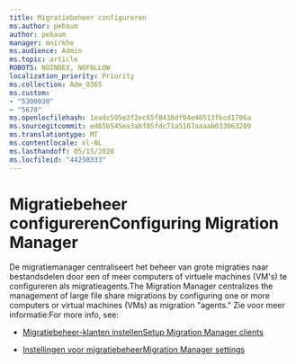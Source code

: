 ```yaml
---
title: Migratiebeheer configureren
ms.author: pebaum
author: pebaum
manager: mnirkhe
ms.audience: Admin
ms.topic: article
ROBOTS: NOINDEX, NOFOLLOW
localization_priority: Priority
ms.collection: Adm_O365
ms.custom:
- "5300030"
- "5670"
ms.openlocfilehash: 1eadc595e3f2ec65f8438df04e48513fbcd1706a
ms.sourcegitcommit: ed65b545ea3abf05fdc71a5167aaaab033063209
ms.translationtype: MT
ms.contentlocale: nl-NL
ms.lasthandoff: 05/15/2020
ms.locfileid: "44250333"
---
```

# <a name="configuring-migration-manager"></a><span data-ttu-id="6e023-102">Migratiebeheer configureren</span><span class="sxs-lookup"><span data-stu-id="6e023-102">Configuring Migration Manager</span></span>

<span data-ttu-id="6e023-103">De migratiemanager centraliseert het beheer van grote migraties naar bestandsdelen door een of meer computers of virtuele machines (VM's) te configureren als migratieagents.</span><span class="sxs-lookup"><span data-stu-id="6e023-103">The Migration Manager centralizes the management of large file share migrations by configuring one or more computers or virtual machines (VMs) as migration "agents."</span></span> <span data-ttu-id="6e023-104">Zie voor meer informatie:</span><span class="sxs-lookup"><span data-stu-id="6e023-104">For more info, see:</span></span>

- [<span data-ttu-id="6e023-105">Migratiebeheer-klanten instellen</span><span class="sxs-lookup"><span data-stu-id="6e023-105">Setup Migration Manager clients</span></span>](https://docs.microsoft.com/sharepointmigration/mm-setup-clients)

- [<span data-ttu-id="6e023-106">Instellingen voor migratiebeheer</span><span class="sxs-lookup"><span data-stu-id="6e023-106">Migration Manager settings</span></span>](https://docs.microsoft.com/sharepointmigration/mm-settings)

